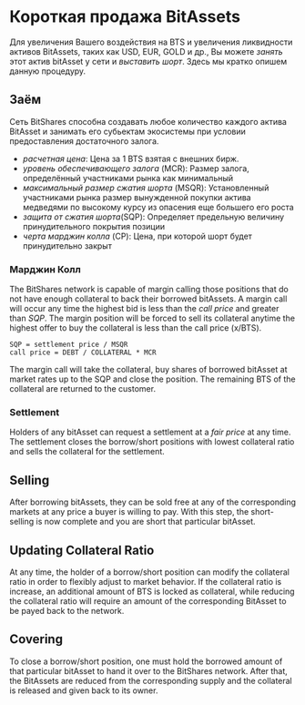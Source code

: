 # Короткая продажа BitAssets

Для увеличения Вашего воздействия на BTS и увеличения ликвидности активов BitAssets, таких как USD, EUR, GOLD и др., Вы можете *занять* этот актив bitAsset у сети и *выставить шорт*. Здесь мы кратко опишем данную процедуру.

## Заём

Сеть BitShares способна создавать любое количество каждого актива BitAsset и занимать его субьектам экосистемы при условии предоставления достаточного залога.

- *расчетная цена*: Цена за 1 BTS взятая с внешних бирж.
- *уровень обеспечивающего залога* (MCR): Размер залога, определённый участниками рынка как минимальный
- *максимальный размер сжатия шорта* (MSQR): Установленный участниками рынка размер вынужденной покупки актива медведями по высокому курсу из опасения еще большего его роста
- *защита от сжатия шорта*(SQP): Определяет предельную величину принудительного покрытия позиции 
- *черта марджин колла* (CP): Цена, при которой шорт будет принудительно закрыт

### Марджин Колл

The BitShares network is capable of margin calling those positions that do not have enough collateral to back their borrowed bitAssets. A margin call will occur any time the highest bid is less than the *call price* and greater than *SQP*. The margin position will be forced to sell its collateral anytime the highest offer to buy the collateral is less than the call price (x/BTS).

    SQP = settlement price / MSQR
    call price = DEBT / COLLATERAL * MCR
    

The margin call will take the collateral, buy shares of borrowed bitAsset at market rates up to the SQP and close the position. The remaining BTS of the collateral are returned to the customer.

### Settlement

Holders of any bitAsset can request a settlement at a *fair price* at any time. The settlement closes the borrow/short positions with lowest collateral ratio and sells the collateral for the settlement.

## Selling

After borrowing bitAssets, they can be sold free at any of the corresponding markets at any price a buyer is willing to pay. With this step, the short-selling is now complete and you are short that particular bitAsset.

## Updating Collateral Ratio

At any time, the holder of a borrow/short position can modify the collateral ratio in order to flexibly adjust to market behavior. If the collateral ratio is increase, an additional amount of BTS is locked as collateral, while reducing the collateral ratio will require an amount of the corresponding BitAsset to be payed back to the network.

## Covering

To close a borrow/short position, one must hold the borrowed amount of that particular bitAsset to hand it over to the BitShares network. After that, the BitAssets are reduced from the corresponding supply and the collateral is released and given back to its owner.
